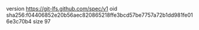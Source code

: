 version https://git-lfs.github.com/spec/v1
oid sha256:f04406852e20b56aec820865218ffe3bcd57be7757a72b1dd981fe016e3c70b4
size 97
